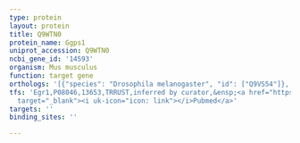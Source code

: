 ```yaml
---
type: protein
layout: protein
title: Q9WTN0
protein_name: Ggps1
uniprot_accession: Q9WTN0
ncbi_gene_id: '14593'
organism: Mus musculus
function: target gene
orthologs: '[{"species": "Drosophila melanogaster", "id": ["Q9VS54"]}, {"species": "Homo sapiens", "id": ["<a href=\"/protein/o95749\">O95749</a>"]}, {"species": "Rattus norvegicus", "id": ["Q6F596"]}, {"species": "Saccharomyces cerevisiae", "id": ["Q12051"]}]'
tfs: 'Egr1,P08046,13653,TRRUST,inferred by curator,&ensp;<a href="https://www.ncbi.nlm.nih.gov/pubmed/?term=29087512%5Buid%5D+OR+21321112%5Buid%5D"
  target="_blank"><i uk-icon="icon: link"></i>Pubmed</a>'
targets: ''
binding_sites: ''

---
```

